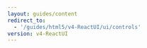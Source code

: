 ```yaml
---
layout: guides/content
redirect_to:
  - '/guides/html5/v4-ReactUI/ui/controls'
version: v4-ReactUI
---
```

